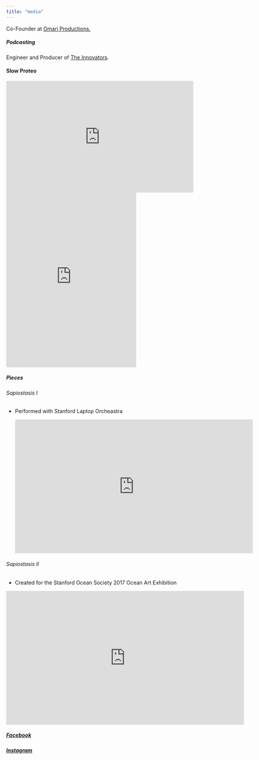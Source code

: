 ```yaml
---
title: "media"
---
```


Co-Founder at <a href="http://omari.io/"> Omari Productions.</a>


##### Podcasting
Engineer and Producer of <a href="https://soundcloud.com/innovatorsradio">The Innovators</a>.

#### Slow Proteo
<iframe width="100%" height="300" scrolling="no" frameborder="no" allow="autoplay" src="https://w.soundcloud.com/player/?url=https%3A//api.soundcloud.com/users/6335776&color=%23322442&auto_play=false&hide_related=false&show_comments=true&show_user=true&show_reposts=false&show_teaser=true&visual=true"></iframe>

<br/>

<iframe style="border: 0; width: 350px; height: 470px;" src="https://bandcamp.com/EmbeddedPlayer/album=2939578973/size=large/bgcol=ffffff/linkcol=0687f5/tracklist=false/transparent=true/" seamless><a href="http://mountainmusic.bandcamp.com/album/mountain-music">Mountain Music by Psirens &amp; Slow Proteo</a></iframe>


##### Pieces
###### Sapiostasis I
- Performed with Stanford Laptop Orcheastra

  <iframe src="https://player.vimeo.com/video/263998070?title=0&byline=0&portrait=0" width="640" height="360" frameborder="0" webkitallowfullscreen mozallowfullscreen allowfullscreen></iframe>

###### Sapiostasis II
  - Created for the Stanford Ocean Society 2017 Ocean Art Exhibition

  <iframe src="https://player.vimeo.com/video/263998308?title=0&byline=0&portrait=0" width="640" height="360" frameborder="0" webkitallowfullscreen mozallowfullscreen allowfullscreen></iframe>

##### <a href="https://www.facebook.com/slowproteo/"> Facebook </a>

##### <a href="https://www.instagram.com/slow_proteo/"> Instagram </a>
